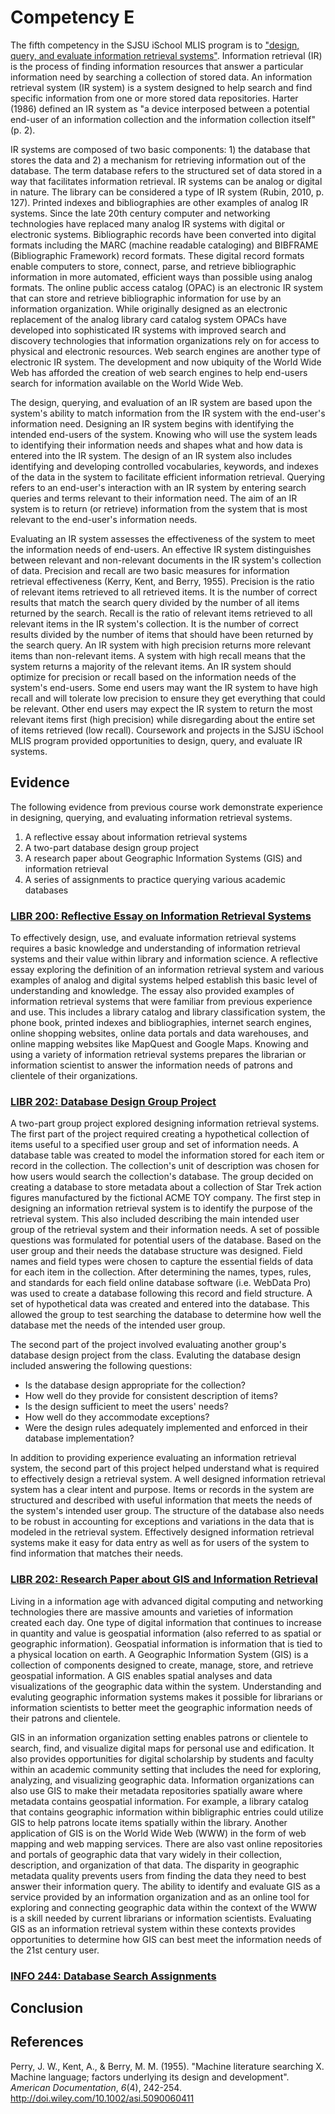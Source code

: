 # Competency E

The fifth competency in the SJSU iSchool MLIS program is to ["design, query, and evaluate information retrieval systems"](http://ischool.sjsu.edu/current-students/courses/core-competencies). Information retrieval (IR) is the process of finding information resources that answer a particular information need by searching a collection of stored data. An information retrieval system (IR system) is a system designed to help search and find specific information from one or more stored data repositories. Harter (1986) defined an IR system as "a device interposed between a potential end-user of an information collection and the information collection itself" (p. 2). 

IR systems are composed of two basic components: 1) the database that stores the data and 2) a mechanism for retrieving information out of the database. The term database refers to the structured set of data stored in a way that facilitates information retrieval. IR systems can be analog or digital in nature. The library can be considered a type of IR system (Rubin, 2010, p. 127). Printed indexes and bibliographies are other examples of analog IR systems. Since the late 20th century computer and networking technologies have replaced many analog IR systems with digital or electronic systems. Bibliographic records have been converted into digital formats including the MARC (machine readable cataloging)  and BIBFRAME (Bibliographic Framework) record formats. These digital record formats enable computers to store, connect, parse, and retrieve bibliographic information in more automated, efficient ways than possible using analog formats. The online public access catalog (OPAC) is an electronic IR system that can store and retrieve bibliographic information for use by an information organization. While originally designed as an electronic replacement of the analog library card catalog system OPACs have developed into sophisticated IR systems with improved search and discovery technologies that information organizations rely on for access to physical and electronic resources. Web search engines are another type of electronic IR system. The development and now ubiquity of the World Wide Web has afforded the creation of web search engines to help end-users search for information available on the World Wide Web.

The design, querying, and evaluation of an IR system are based upon the system's ability to match information from the IR system with the end-user's information need. Designing an IR system begins with identifying the intended end-users of the system. Knowing who will use the system leads to identifying their information needs and shapes what and how data is entered into the IR system. The design of an IR system also includes identifying and developing controlled vocabularies, keywords, and indexes of the data in the system to facilitate efficient information retrieval. Querying refers to an end-user's interaction with an IR system by entering search queries and terms relevant to their information need. The aim of an IR system is to return (or retrieve) information from the system that is most relevant to the end-user's information needs.

Evaluating an IR system assesses the effectiveness of the system to meet the information needs of end-users. An effective IR system distinguishes between relevant and non-relevant documents in the IR system's collection of data. Precision and recall are two basic measures for information retrieval effectiveness (Kerry, Kent, and Berry, 1955). Precision is the ratio of relevant items retrieved to all retrieved items. It is the number of correct results that match the search query divided by the number of all items returned by the search. Recall is the ratio of relevant items retrieved to all relevant items in the IR system's collection. It is the number of correct results divided by the number of items that should have been returned by the search query. An IR system with high precision returns more relevant items than non-relevant items. A system with high recall means that the system returns a majority of the relevant items. An IR system should optimize for precision or recall based on the information needs of the system's end-users. Some end users may want the IR system to have high recall and will tolerate low precision to ensure they get everything that could be relevant. Other end users may expect the IR system to return the most relevant items first (high precision) while disregarding about the entire set of items retrieved (low recall). Coursework and projects in the SJSU iSchool MLIS program provided opportunities to design, query, and evaluate IR systems. 

## Evidence

The following evidence from previous course work demonstrate experience in designing, querying, and evaluating information retrieval systems. 

1. A reflective essay about information retrieval systems
2. A two-part database design group project
3. A research paper about Geographic Information Systems (GIS) and information retrieval 
4. A series of assignments to practice querying various academic databases

### [LIBR 200: Reflective Essay on Information Retrieval Systems]() 

To effectively design, use, and evaluate information retrieval systems requires a basic knowledge and understanding of information retrieval systems and their value within library and information science. A reflective essay exploring the definition of an information retrieval system and various examples of analog and digital systems helped establish this basic level of understanding and knowledge. The essay also provided examples of information retrieval systems that were familiar from previous experience and use. This includes a library catalog and library classification system, the phone book, printed indexes and bibliographies, internet search engines, online shopping websites, online data portals and data warehouses, and online mapping websites like MapQuest and Google Maps. Knowing and using a variety of information retrieval systems prepares the librarian or information scientist to answer the information needs of patrons and clientele of their organizations.

### [LIBR 202: Database Design Group Project]()

A two-part group project explored designing information retrieval systems. The first part of the project required creating a hypothetical collection of items useful to a specified user group and set of information needs. A database table was created to model the information stored for each item or record in the collection. The collection's unit of description was chosen for how users would search the collection's database. The group decided on creating a database to store metadata about a collection of Star Trek action figures manufactured by the fictional ACME TOY company. The first step in designing an information retrieval system is to identify the purpose of the retrieval system. This also included describing the main intended user group of the retrieval system and their information needs. A set of possible questions was formulated for potential users of the database. Based on the user group and their needs the database structure was designed. Field names and field types were chosen to capture the essential fields of data for each item in the collection. After determining the names, types, rules, and standards for each field online database software (i.e. WebData Pro) was used to create a database following this record and field structure. A set of hypothetical data was created and entered into the database. This allowed the group to test searching the database to determine how well the database met the needs of the intended user group. 

The second part of the project involved evaluating another group's database design project from the class. Evaluting the database design included answering the following questions:

- Is the database design appropriate for the collection?
- How well do they provide for consistent description of items?
- Is the design sufficient to meet the users' needs?
- How well do they accommodate exceptions?
- Were the design rules adequately implemented and enforced in their database implementation?

In addition to providing experience evaluating an information retrieval system, the second part of this project helped understand what is required to effectively design a retrieval system. A well designed information retrieval system has a clear intent and purpose. Items or records in the system are structured and described with useful information that meets the needs of the system's intended user group. The structure of the database also needs to be robust in accounting for exceptions and variations in the data that is modeled in the retrieval system. Effectively designed information retrieval systems make it easy for data entry as well as for users of the system to find information that matches their needs. 

### [LIBR 202: Research Paper about GIS and Information Retrieval]()

Living in a information age with advanced digital computing and networking technologies there are massive amounts and varieties of information created each day. One type of digital information that continues to increase in quantity and value is geospatial information (also referred to as spatial or geographic information). Geospatial information is information that is tied to a physical location on earth. A Geographic Information System (GIS) is a collection of components designed to create, manage, store, and retrieve geospatial information. A GIS enables spatial analyses and data visualizations of the geographic data within the system. Understanding and evaluting geographic information systems makes it possible for librarians or information scientists to better meet the geographic information needs of their patrons and clientele. 

GIS in an information organization setting enables patrons or clientele to search, find, and visualize digital maps for personal use and edification. It also provides opportunities for digital scholarship by students and faculty within an academic community setting that includes the need for exploring, analyzing, and visualizing geographic data. Information organizations can also use GIS to make their metadata repositories spatially aware where metadata contains geospatial information. For example, a library catalog that contains geographic information within bibligraphic entries could utilize GIS to help patrons locate items spatially within the library. Another application of GIS is on the World Wide Web (WWW) in the form of web mapping and web mapping services. There are also vast online repositories and portals of geographic data that vary widely in their collection, description, and organization of that data. The disparity in geographic metadata quality prevents users from finding the data they need to best answer their information query. The ability to identify and evaluate GIS as a service provided by an information organization and as an online tool for exploring and connecting geographic data within the context of the WWW is a skill needed by current librarians or information scientists. Evaluating GIS as an information retrieval system within these contexts provides opportunities to determine how GIS can best meet the information needs of the 21st century user. 

### [INFO 244: Database Search Assignments]()

## Conclusion

## References

Perry, J. W., Kent, A., & Berry, M. M. (1955). "Machine literature searching X. Machine language; factors underlying its design and development". *American Documentation*, *6*(4), 242-254. http://doi.wiley.com/10.1002/asi.5090060411
